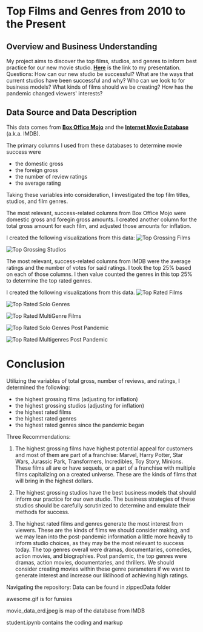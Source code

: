 # Top Films and Genres from 2010 to the Present

## Overview and Business Understanding

My project aims to discover the top films, studios, and genres to inform best practice for our new movie studio. __[Here](https://docs.google.com/presentation/d/1_JF67-Pt34Av5e8E7B1tme76G3Ws0CBju3ZH-Sa_wMQ/edit?usp=sharing)__ is the link to my presentation.
Questions: How can our new studio be successful?  What are the ways that current studios have been successful and why? Who can we look to for business models?  What kinds of films should we be creating?  How has the pandemic changed viewers' interests?

## Data Source and Data Description

This data comes from __[Box Office Mojo](www.boxofficemojo.com)__ and the __[Internet Movie Database](www.imdb.com)__ (a.k.a. IMDB). 

The primary columns I used from these databases to determine movie success were

- the domestic gross
- the foreign gross
- the number of review ratings
- the average rating

Taking these variables into consideration, I investigated the top film titles, studios, and film genres. 

The most relevant, success-related columns from Box Office Mojo were  domestic gross and foregin gross amounts. I created another column for the total gross amount for each film, and adjusted those amounts for inflation. 

I created the following visualizations from this data:
![Top Grossing Films](https://user-images.githubusercontent.com/98120389/185688874-2cf1e845-e8c1-4e8a-a157-f9b36accf92e.png)

![Top Grossing Studios](https://user-images.githubusercontent.com/98120389/185688883-b77c49d3-ddad-4986-b8c0-bcfb6081d961.png)

The most relevant, success-related columns from IMDB were the average ratings and the number of votes for said ratings.  I took the top 25% based on each of those columns. I then value counted the genres in this top 25% to determine the top rated genres. 

I created the following visualizations from this data. 
![Top Rated Films](https://user-images.githubusercontent.com/98120389/185688906-8db4b03b-fe86-4c0a-b1ba-5c3672044b7d.png)

![Top Rated Solo Genres](https://user-images.githubusercontent.com/98120389/185688986-af607b5d-ef42-4ad4-ad76-934ff1b1ae0a.png)

![Top Rated MultiGenre Films](https://user-images.githubusercontent.com/98120389/185688914-b3694f1b-654c-49f4-bb80-e25220d1bd6e.png)

![Top Rated Solo Genres Post Pandemic](https://user-images.githubusercontent.com/98120389/185689006-242ee8b5-46ad-4ab1-a917-fe8d7c8702ac.png)

![Top Rated Multigenres Post Pandemic](https://user-images.githubusercontent.com/98120389/185688936-c6fadb6d-79d7-4e98-8d16-30aa3222659e.png)

# Conclusion

Utilizing the variables of total gross, number of reviews, and ratings, I determined the following:

- the highest grossing films (adjusting for inflation)
- the highest grossing studios (adjusting for inflation)
- the highest rated films
- the highest rated genres
- the highest rated genres since the pandemic began

Three Recommendations:

1. The highest grossing films have highest potential appeal for customers and most of them are part of a franchise: Marvel, Harry Potter, Star Wars, Jurassic Park, Transformers, Incredibles, Toy Story, Minions.  These films all are or have sequels, or a part of a franchise with multiple films capitalizing on a created universe.  These are the kinds of films that will bring in the highest dollars. 

2. The highest grossing studios have the best business models that should inform our practice for our own studio. The business strategies of these studios should be carefully scrutinized to determine and emulate their methods for success. 

3. The highest rated films and genres generate the most interest from viewers. These are the kinds of films we should consider making, and we may lean into the post-pandemic information a little more heavily to inform studio choices, as they may be the most relevant to success today. The top genres overall were dramas, documentaries, comedies, action movies, and biographies. Post pandemic, the top genres were dramas, action movies, documentaries, and thrillers.  We should consider creating movies within these genre parameters if we want to generate interest and increase our liklihood of achieving high ratings. 


Navigating the repository:
Data can be found in zippedData folder

awesome.gif is for funsies

movie_data_erd.jpeg is map of the database from IMDB

student.ipynb contains the coding and markup


